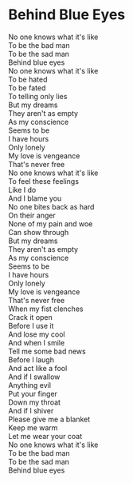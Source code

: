 # Behind Blue Eyes

No one knows what it's like  
To be the bad man  
To be the sad man  
Behind blue eyes  
No one knows what it's like  
To be hated  
To be fated  
To telling only lies  
But my dreams  
They aren't as empty  
As my conscience  
Seems to be  
I have hours  
Only lonely  
My love is vengeance  
That's never free  
No one knows what it's like  
To feel these feelings  
Like I do  
And I blame you  
No one bites back as hard  
On their anger  
None of my pain and woe  
Can show through  
But my dreams  
They aren't as empty  
As my conscience  
Seems to be  
I have hours  
Only lonely  
My love is vengeance  
That's never free  
When my fist clenches  
Crack it open  
Before I use it  
And lose my cool  
And when I smile  
Tell me some bad news  
Before I laugh  
And act like a fool  
And if I swallow  
Anything evil  
Put your finger  
Down my throat  
And if I shiver  
Please give me a blanket  
Keep me warm  
Let me wear your coat  
No one knows what it's like  
To be the bad man  
To be the sad man  
Behind blue eyes
